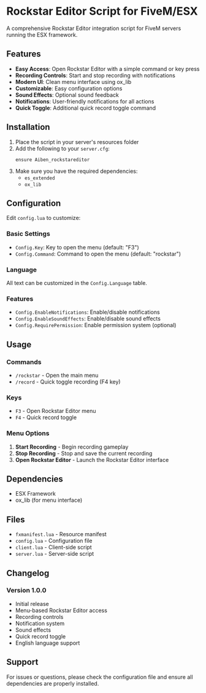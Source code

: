 # Rockstar Editor Script for FiveM/ESX

A comprehensive Rockstar Editor integration script for FiveM servers running the ESX framework.

## Features

- **Easy Access**: Open Rockstar Editor with a simple command or key press
- **Recording Controls**: Start and stop recording with notifications
- **Modern UI**: Clean menu interface using ox_lib
- **Customizable**: Easy configuration options
- **Sound Effects**: Optional sound feedback
- **Notifications**: User-friendly notifications for all actions
- **Quick Toggle**: Additional quick record toggle command

## Installation

1. Place the script in your server's resources folder
2. Add the following to your `server.cfg`:
   ```
   ensure Aiben_rockstareditor
   ```
3. Make sure you have the required dependencies:
   - `es_extended`
   - `ox_lib`

## Configuration

Edit `config.lua` to customize:

### Basic Settings
- `Config.Key`: Key to open the menu (default: "F3")
- `Config.Command`: Command to open the menu (default: "rockstar")

### Language
All text can be customized in the `Config.Language` table.

### Features
- `Config.EnableNotifications`: Enable/disable notifications
- `Config.EnableSoundEffects`: Enable/disable sound effects
- `Config.RequirePermission`: Enable permission system (optional)

## Usage

### Commands
- `/rockstar` - Open the main menu
- `/record` - Quick toggle recording (F4 key)

### Keys
- `F3` - Open Rockstar Editor menu
- `F4` - Quick record toggle

### Menu Options
1. **Start Recording** - Begin recording gameplay
2. **Stop Recording** - Stop and save the current recording
3. **Open Rockstar Editor** - Launch the Rockstar Editor interface

## Dependencies

- ESX Framework
- ox_lib (for menu interface)

## Files

- `fxmanifest.lua` - Resource manifest
- `config.lua` - Configuration file
- `client.lua` - Client-side script
- `server.lua` - Server-side script

## Changelog

### Version 1.0.0
- Initial release
- Menu-based Rockstar Editor access
- Recording controls
- Notification system
- Sound effects
- Quick record toggle
- English language support

## Support

For issues or questions, please check the configuration file and ensure all dependencies are properly installed. 
